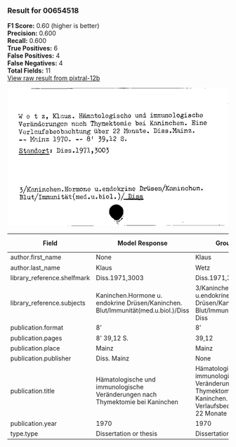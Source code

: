 ### Result for 00654518
**F1 Score:** 0.60 (higher is better)<br>**Precision:** 0.600<br>**Recall:** 0.600<br>**True Positives:** 6<br>**False Positives:** 4<br>**False Negatives:** 4<br>**Total Fields:** 11<br>[View raw result from pixtral-12b](https://github.com/RISE-UNIBAS/humanities_data_benchmark/blob/main/results/2025-10-01/T0186/request_T0186_00654518.json)

<img src="https://github.com/RISE-UNIBAS/humanities_data_benchmark/blob/main/benchmarks/zettelkatalog/images/00654518.jpg?raw=true" alt="00654518" width="600px">

| Field | Model Response | Ground Truth | Fuzzy Score | Match |
|-------|----------------|--------------|-------------|-------|
| author.first_name | None | Klaus | 0.000 | ❌ |
| author.last_name | Klaus | Wetz | 0.000 | ❌ |
| library_reference.shelfmark | Diss.1971,3003 | Diss.1971,3003 | 1.000 | ✅ |
| library_reference.subjects | Kaninchen.Hormone u. endokrine Drüsen/Kaninchen. Blut/Immunität(med.u.biol.)/Diss | 3/Kaninchen.Hormone u.endokrine Drüsen/Kaninchen. Blut/Immunität(med.u.biol.)/ Diss | 0.976 | ✅ |
| publication.format | 8' | 8' | 1.000 | ✅ |
| publication.pages | 8' 39,12 S. | 39,12 | 0.625 | ❌ |
| publication.place | Mainz | Mainz | 1.000 | ✅ |
| publication.publisher | Diss. Mainz | None | 0.000 | ❌ |
| publication.title | Hämatologische und immunologische Veränderungen nach Thymektomie bei Kaninchen | Hämatologische und immunologische Veränderungen nach Thymektomie bei Kaninchen. Eine Verlaufsbeobachtung über 22 Monate | 0.792 | ❌ |
| publication.year | 1970 | 1970 | 1.000 | ✅ |
| type.type | Dissertation or thesis | Dissertation or thesis | 1.000 | ✅ |
